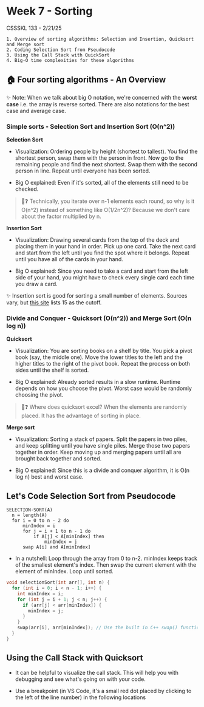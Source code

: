 # Week 7 - Sorting

CSSSKL 133 - 2/21/25

    1. Overview of sorting algorithms: Selection and Insertion, Quicksort and Merge sort
    2. Coding Selection Sort from Pseudocode
    3. Using the Call Stack with QuickSort
    4. Big-O time complexities for these algorithms

## 🏠 Four sorting algorithms - An Overview

✨ Note: When we talk about big O notation, we're concerned with the **worst case** i.e. the array is reverse sorted. There are also notations for the best case and average case.

### Simple sorts - Selection Sort and Insertion Sort (O(n^2))

**Selection Sort**
 
* Visualization: Ordering people by height (shortest to tallest). You find the shortest person, swap them with the person in front. Now go to the remaining people and find the next shortest. Swap them with the second person in line. Repeat until everyone has been sorted.

* Big O explained: Even if it's sorted, all of the elements still need to be checked.

> 🤔❓ Technically, you iterate over n-1 elements each round, so why is it O(n^2) instead of something like O(1/2n^2)? Because we don't care about the factor multiplied by n.

**Insertion Sort**

* Visualization: Drawing several cards from the top of the deck and placing them in your hand in order. Pick up one card. Take the next card and start from the left until you find the spot where it belongs. Repeat until you have all of the cards in your hand.

* Big O explained: Since you need to take a card and start from the left side of your hand, you might have to check every single card each time you draw a card.

✨ Insertion sort is good for sorting a small number of elements. Sources vary, but [this site](https://algs4.cs.princeton.edu/23quicksort/) lists 15 as the cutoff.

### Divide and Conquer - Quicksort (O(n^2)) and Merge Sort (O(n log n))

**Quicksort**

* Visualization: You are sorting books on a shelf by title. You pick a pivot book (say, the middle one). Move the lower titles to the left and the higher titles to the right of the pivot book. Repeat the process on both sides until the shelf is sorted.

* Big O explained: Already sorted results in a slow runtime. Runtime depends on how you choose the pivot. Worst case would be randomly choosing the pivot.

> 🤔❓ Where does quicksort excel? When the elements are randomly placed. It has the advantage of sorting in place.

**Merge sort**

* Visualization: Sorting a stack of papers. Split the papers in two piles, and keep splitting until you have single piles. Merge those two papers together in order. Keep moving up and merging papers until all are brought back together and sorted.

* Big O explained: Since this is a divide and conquer algorithm, it is O(n log n) best and worst case.

## Let's Code Selection Sort from Pseudocode

```
SELECTION-SORT(A)
  n = length(A)
  for i = 0 to n - 2 do
      minIndex = i
      for j = i + 1 to n - 1 do
          if A[j] < A[minIndex] then
              minIndex = j
      swap A[i] and A[minIndex]
```

  * In a nutshell: Loop through the array from 0 to n-2. minIndex keeps track of the smallest element's index. Then swap the current element with the element of minIndex. Loop until sorted.

```cpp
void selectionSort(int arr[], int n) {
  for (int i = 0; i < n - 1; i++) {
    int minIndex = i;
    for (int j = i + 1; j < n; j++) {
      if (arr[j] < arr[minIndex]) {
        minIndex = j;
      }
    }
    swap(arr[i], arr[minIndex]); // Use the built in C++ swap() function
  }
}
```

## Using the Call Stack with Quicksort

* It can be helpful to visualize the call stack. This will help you with debugging and see what's going on with your code.

* Use a breakpoint (in VS Code, it's a small red dot placed by clicking to the left of the line number) in the following locations

> 